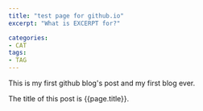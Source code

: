```yaml
---
title: "test page for github.io"
excerpt: "What is EXCERPT for?"

categories:
- CAT
tags:
- TAG
---
```


This is my first github blog's post and my first blog ever.

The title of this post is {{page.title}}.
